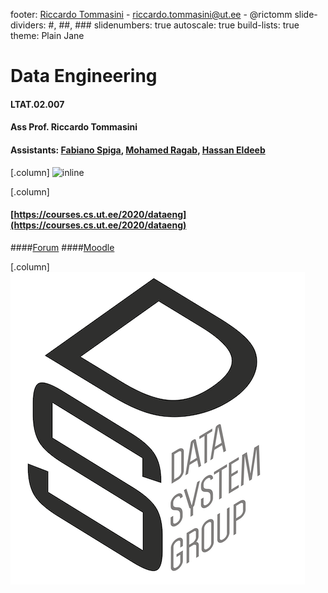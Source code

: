 footer:  [Riccardo Tommasini](http://rictomm.me) - riccardo.tommasini@ut.ee - @rictomm 
slide-dividers: #, ##, ###
slidenumbers: true
autoscale: true
build-lists: true
theme: Plain Jane

# Data Engineering
#### LTAT.02.007
#### Ass Prof. Riccardo Tommasini
#### Assistants: [Fabiano Spiga](mailto:),  [Mohamed Ragab](mailto:mohamed.ragab@ut.ee),  [Hassan Eldeeb](mailto:hassan.eldeeb@ut.ee)

[.column]
![inline](https://upload.wikimedia.org/wikipedia/en/3/39/Tartu_%C3%9Clikool_logo.svg)

[.column]
#### [https://courses.cs.ut.ee/2020/dataeng](https://courses.cs.ut.ee/2020/dataeng)
####[Forum](https://piazza.com/ut.ee/fall2020/ltat02007/home) 
####[Moodle](https://moodle.ut.ee/course/view.php?id=10457)

[.column]
![inline](./attachments/logo_dsg_vettoriale.png) 

